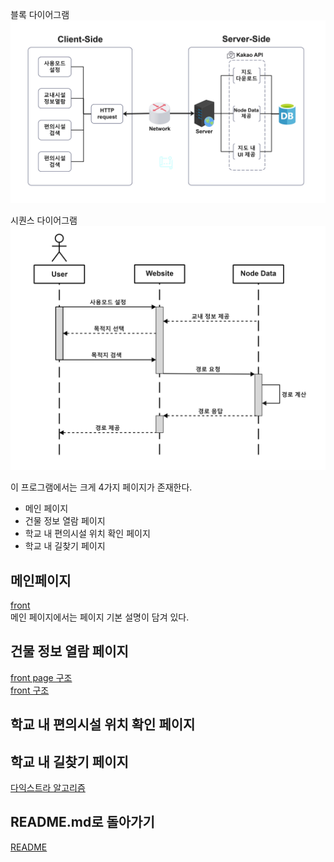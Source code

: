 블록 다이어그램  
<img width="550" alt="image" src="https://github.com/CSID-DGU/2024-1-OSSProj-SOUP-10/blob/main/Doc/ReferenceImages/block_finalreport.jpg">

시퀀스 다이어그램  
<img width="550" alt="image" src="https://github.com/CSID-DGU/2024-1-OSSProj-SOUP-10/blob/main/Doc/ReferenceImages/sequence.jpg">

이 프로그램에서는 크게 4가지 페이지가 존재한다.
 * 메인 페이지
 * 건물 정보 열람 페이지 
 * 학교 내 편의시설 위치 확인 페이지 
 * 학교 내 길찾기 페이지

## 메인페이지
 [front](https://github.com/Iljun-Kwon/OSSProjKIJ/blob/main/Src/roadmap/src/main/front/src/MainPage/Mainpage.jsx)  
 메인 페이지에서는 페이지 기본 설명이 담겨 있다.

## 건물 정보 열람 페이지 
 [front page 구조](https://github.com/Iljun-Kwon/OSSProjKIJ/blob/main/Src/roadmap/src/main/front/src/Buildinginfo/BuildingInfo.jsx)  
 [front 구조](https://github.com/Iljun-Kwon/OSSProjKIJ/blob/main/Src/roadmap/src/main/front/src/Buildinginfo/BuildingInfoPage.jsx)

## 학교 내 편의시설 위치 확인 페이지 


## 학교 내 길찾기 페이지 


[다익스트라 알고리즘](https://github.com/CSID-DGU/2024-1-OSSProj-SOUP-10/blob/main/Src/roadmap/src/main/java/com/react/roadmap/function/DijkstraAlgorithm.java)



## README.md로 돌아가기
[README](https://github.com/CSID-DGU/2024-1-OSSProj-SOUP-10/blob/main/README.md)